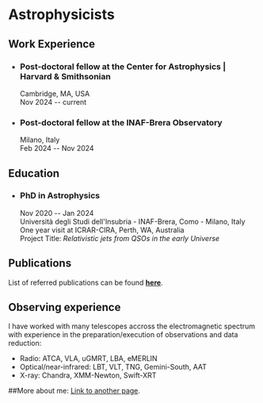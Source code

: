# Astrophysicists

## Work Experience
- ### Post-doctoral fellow at the Center for Astrophysics | Harvard & Smithsonian
  Cambridge, MA, USA\
  Nov 2024 -- current
- ### Post-doctoral fellow at the INAF-Brera Observatory
  Milano, Italy\
  Feb 2024 -- Nov 2024

## Education
- ### PhD in Astrophysics
  Nov 2020 -- Jan 2024\
  Università degli Studi dell'Insubria - INAF-Brera, Como - Milano, Italy\
  One year visit at ICRAR-CIRA, Perth, WA, Australia\
  Project Title: *Relativistic jets from QSOs in the early Universe*

## Publications
List of referred publications can be found **[here](https://ui.adsabs.harvard.edu/public-libraries/1d8_iPsRTDOkwPHmys5B_g)**.

## Observing experience
I have worked with many telescopes accross the electromagnetic spectrum with experience in the preparation/execution of observations and data reduction:
- Radio: ATCA, VLA, uGMRT, LBA, eMERLIN
- Optical/near-infrared: LBT, VLT, TNG, Gemini-South, AAT
- X-ray: Chandra, XMM-Newton, Swift-XRT

##More about me:
[Link to another page](./another-page.html).

